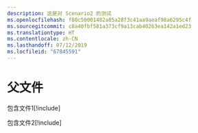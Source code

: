 ```yaml
---
description: 这是对 Scenario2 的测试
ms.openlocfilehash: f80c50001482a05a28f3c41aa9aeaf98a6295c4f
ms.sourcegitcommit: c8a40fbf581a373cf9a13cab40263ea142a1ed23
ms.translationtype: HT
ms.contentlocale: zh-CN
ms.lasthandoff: 07/12/2019
ms.locfileid: "67845591"
---
```

# <a name="parent-file"></a>父文件

包含文件1[!include[](./includes/Scenario2_includeFile1.md)]

包含文件2[!include[](./includes/Scenario2_includeFile2.md)]
